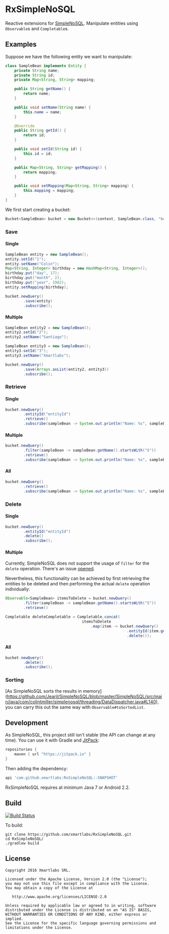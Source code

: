 # RxSimpleNoSQL

Reactive extensions for [SimpleNoSQL](https://github.com/Jearil/SimpleNoSQL). Manipulate entities using `Observable`s
and `Completable`s.

## Examples

Suppose we have the following entity we want to manipulate:

```java
class SampleBean implements Entity {
    private String name;
    private String id;
    private Map<String, String> mapping;

    public String getName() {
        return name;
    }

    public void setName(String name) {
        this.name = name;
    }

    @Override
    public String getId() {
        return id;
    }

    public void setId(String id) {
        this.id = id;
    }

    public Map<String, String> getMapping() {
        return mapping;
    }

    public void setMapping(Map<String, String> mapping) {
        this.mapping = mapping;
    }
}
```

We first start creating a bucket:

```java
Bucket<SampleBean> bucket = new Bucket<>(context, SampleBean.class, "bucketId");
```

### Save

#### Single

```java
SampleBean entity = new SampleBean();
entity.setId("1");
entity.setName("Colin");
Map<String, Integer> birthday = new HashMap<String, Integer>();
birthday.put("day", 17);
birthday.put("month", 2);
birthday.put("year", 1982);
entity.setMapping(birthday);

bucket.newQuery()
        .save(entity)
        .subscribe();
```

#### Multiple

```java
SampleBean entity2 = new SampleBean();
entity2.setId("2");
entity2.setName("Santiago");

SampleBean entity3 = new SampleBean();
entity3.setId("3");
entity3.setName("Xmartlabs");

bucket.newQuery()
        .save(Arrays.asList(entity2, entity3))
        .subscribe();
```

### Retrieve

#### Single

```java
bucket.newQuery()
        .entityId("entityId")
        .retrieve()
        .subscribe(sampleBean -> System.out.println("Name: %s", sampleBean.getName()));
```

#### Multiple

```java
bucket.newQuery()
        .filter(sampleBean -> sampleBean.getName().startsWith("S"))
        .retrieve()
        .subscribe(sampleBean -> System.out.println("Name: %s", sampleBean.getName()));
```

#### All

```java
bucket.newQuery()
        .retrieve()
        .subscribe(sampleBean -> System.out.println("Name: %s", sampleBean.getName()));
```

### Delete

#### Single

```java
bucket.newQuery()
        .entityId("entityId")
        .delete()
        .subscribe();
```

#### Multiple

Currently, SimpleNoSQL does not support the usage of `filter` for the `delete` operation.
There's an issue [opened](https://github.com/Jearil/SimpleNoSQL/issues/34).

Nevertheless, this functionality can be achieved by first retrieving the entities to be deleted and then performing the actual `delete` operation individually:

```java
Observable<SampleBean> itemsToDelete = bucket.newQuery()
        .filter(sampleBean -> sampleBean.getName().startsWith("S"))
        .retrieve()

Completable deleteCompletable = Completable.concat(
                                  itemsToDelete
                                      .map(item -> bucket.newQuery()
                                                      .entityId(item.getId()))
                                                      .delete());
```

#### All

```java
bucket.newQuery()
        .delete()
        .subscribe();
```

### Sorting

[As SimpleNoSQL sorts the results in memory]
(https://github.com/Jearil/SimpleNoSQL/blob/master/SimpleNoSQL/src/main/java/com/colintmiller/simplenosql/threading/DataDispatcher.java#L140),
you can carry this out the same way with `Observable#toSortedList`.

## Development

As SimpleNoSQL, this project still isn't stable (the API can change at any time). You can use it with Gradle and
[JitPack](https://jitpack.io):

```groovy
repositories {
    maven { url "https://jitpack.io" }
}
```

Then adding the dependency:

```groovy
api 'com.github.xmartlabs:RxSimpleNoSQL:-SNAPSHOT'
```

RxSimpleNoSQL requires at minimum Java 7 or Android 2.2.

## Build

[![Build Status](https://travis-ci.org/xmartlabs/RxSimpleNoSQL.svg?branch=master)](https://travis-ci.org/xmartlabs/RxSimpleNoSQL)

To build:

```shell
git clone https://github.com/xmartlabs/RxSimpleNoSQL.git
cd RxSimpleNoSQL/
./gradlew build
```

## License

```
Copyright 2016 Xmartlabs SRL.

Licensed under the Apache License, Version 2.0 (the "License");
you may not use this file except in compliance with the License.
You may obtain a copy of the License at

   http://www.apache.org/licenses/LICENSE-2.0

Unless required by applicable law or agreed to in writing, software
distributed under the License is distributed on an "AS IS" BASIS,
WITHOUT WARRANTIES OR CONDITIONS OF ANY KIND, either express or implied.
See the License for the specific language governing permissions and
limitations under the License.
```
